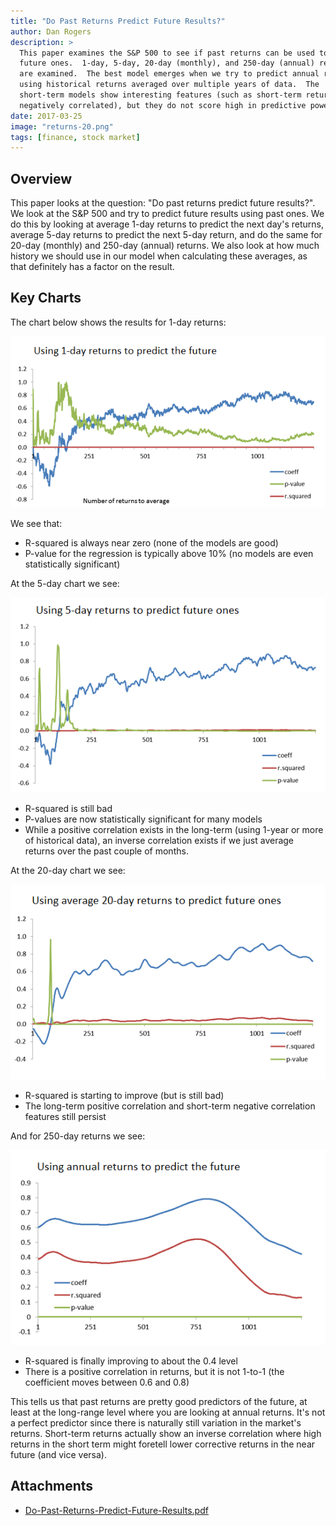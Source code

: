 ```yaml
---
title: "Do Past Returns Predict Future Results?"
author: Dan Rogers
description: >
  This paper examines the S&P 500 to see if past returns can be used to predict
  future ones.  1-day, 5-day, 20-day (monthly), and 250-day (annual) returns
  are examined.  The best model emerges when we try to predict annual returns
  using historical returns averaged over multiple years of data.  The
  short-term models show interesting features (such as short-term returns being
  negatively correlated), but they do not score high in predictive power.
date: 2017-03-25
image: "returns-20.png"
tags: [finance, stock market]
---
```


## Overview

This paper looks at the question: "Do past returns predict future results?".  We look at the S&P 500 and try to predict future results using past ones.  We do this by looking at average 1-day returns to predict the next day's returns, average 5-day returns to predict the next 5-day return, and do the same for 20-day (monthly) and 250-day (annual) returns.  We also look at how much history we should use in our model when calculating these averages, as that definitely has a factor on the result.

## Key Charts

The chart below shows the results for 1-day returns:

![1-day returns](returns-1.png)

We see that:

* R-squared is always near zero (none of the models are good)
* P-value for the regression is typically above 10% (no models are even statistically significant)

At the 5-day chart we see:

![5-day returns](returns-5.png)

* R-squared is still bad
* P-values are now statistically significant for many models
* While a positive correlation exists in the long-term (using 1-year or more of historical data), an inverse correlation exists if we just average returns over the past couple of months.

At the 20-day chart we see:

![20-day returns](returns-20.png)

* R-squared is starting to improve (but is still bad)
* The long-term positive correlation and short-term negative correlation features still persist

And for 250-day returns we see:

![250-day returns](returns-250.png)

* R-squared is finally improving to about the 0.4 level
* There is a positive correlation in returns, but it is not 1-to-1 (the coefficient moves between 0.6 and 0.8)

This tells us that past returns are pretty good predictors of the future, at least at the long-range level where you are looking at annual returns.  It's not a perfect predictor since there is naturally still variation in the market's returns.  Short-term returns actually show an inverse correlation where high returns in the short term might foretell lower corrective returns in the near future (and vice versa).

## Attachments

* [Do-Past-Returns-Predict-Future-Results.pdf](20170325-Do-Past-Returns-Predict-Future-Results.pdf)
